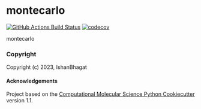 montecarlo
==============================
[//]: # (Badges)
[![GitHub Actions Build Status](https://github.com/REPLACE_WITH_OWNER_ACCOUNT/montecarlo/workflows/CI/badge.svg)](https://github.com/REPLACE_WITH_OWNER_ACCOUNT/montecarlo/actions?query=workflow%3ACI)
[![codecov](https://codecov.io/gh/REPLACE_WITH_OWNER_ACCOUNT/montecarlo/branch/main/graph/badge.svg)](https://codecov.io/gh/REPLACE_WITH_OWNER_ACCOUNT/montecarlo/branch/main)


montecarlo

### Copyright

Copyright (c) 2023, IshanBhagat


#### Acknowledgements
 
Project based on the 
[Computational Molecular Science Python Cookiecutter](https://github.com/molssi/cookiecutter-cms) version 1.1.
